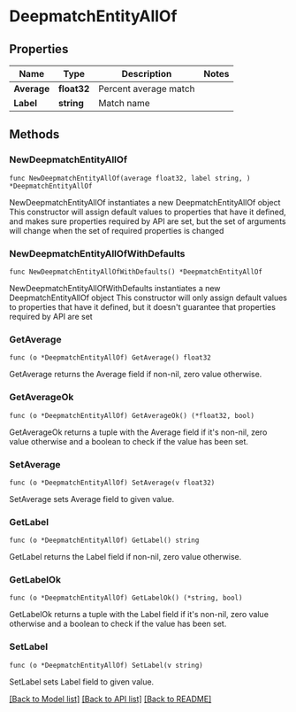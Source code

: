 # DeepmatchEntityAllOf

## Properties

Name | Type | Description | Notes
------------ | ------------- | ------------- | -------------
**Average** | **float32** | Percent average match | 
**Label** | **string** | Match name | 

## Methods

### NewDeepmatchEntityAllOf

`func NewDeepmatchEntityAllOf(average float32, label string, ) *DeepmatchEntityAllOf`

NewDeepmatchEntityAllOf instantiates a new DeepmatchEntityAllOf object
This constructor will assign default values to properties that have it defined,
and makes sure properties required by API are set, but the set of arguments
will change when the set of required properties is changed

### NewDeepmatchEntityAllOfWithDefaults

`func NewDeepmatchEntityAllOfWithDefaults() *DeepmatchEntityAllOf`

NewDeepmatchEntityAllOfWithDefaults instantiates a new DeepmatchEntityAllOf object
This constructor will only assign default values to properties that have it defined,
but it doesn't guarantee that properties required by API are set

### GetAverage

`func (o *DeepmatchEntityAllOf) GetAverage() float32`

GetAverage returns the Average field if non-nil, zero value otherwise.

### GetAverageOk

`func (o *DeepmatchEntityAllOf) GetAverageOk() (*float32, bool)`

GetAverageOk returns a tuple with the Average field if it's non-nil, zero value otherwise
and a boolean to check if the value has been set.

### SetAverage

`func (o *DeepmatchEntityAllOf) SetAverage(v float32)`

SetAverage sets Average field to given value.


### GetLabel

`func (o *DeepmatchEntityAllOf) GetLabel() string`

GetLabel returns the Label field if non-nil, zero value otherwise.

### GetLabelOk

`func (o *DeepmatchEntityAllOf) GetLabelOk() (*string, bool)`

GetLabelOk returns a tuple with the Label field if it's non-nil, zero value otherwise
and a boolean to check if the value has been set.

### SetLabel

`func (o *DeepmatchEntityAllOf) SetLabel(v string)`

SetLabel sets Label field to given value.



[[Back to Model list]](../README.md#documentation-for-models) [[Back to API list]](../README.md#documentation-for-api-endpoints) [[Back to README]](../README.md)


